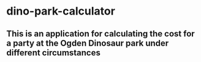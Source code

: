 # dino-park-calculator

## This is an application for calculating the cost for a party at the Ogden Dinosaur park under different circumstances

